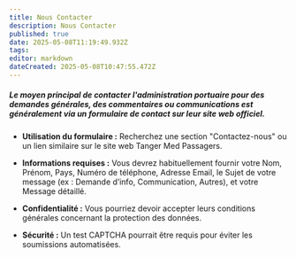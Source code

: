 ```yaml
---
title: Nous Contacter
description: Nous Contacter
published: true
date: 2025-05-08T11:19:49.932Z
tags: 
editor: markdown
dateCreated: 2025-05-08T10:47:55.472Z
---
```


##### Le moyen principal de contacter l'administration portuaire pour des demandes générales, des commentaires ou communications est généralement via un formulaire de contact sur leur site web officiel.

  *  **Utilisation du formulaire :** Recherchez une section "Contactez-nous" ou un lien similaire sur le site web Tanger Med Passagers.

  *  **Informations requises :** Vous devrez habituellement fournir votre Nom, Prénom, Pays, Numéro de téléphone, Adresse Email, le Sujet de votre message \(ex : Demande d’info, Communication, Autres\), et votre Message détaillé.

  *  **Confidentialité :** Vous pourriez devoir accepter leurs conditions générales concernant la protection des données.

  *  **Sécurité :** Un test CAPTCHA pourrait être requis pour éviter les soumissions automatisées.